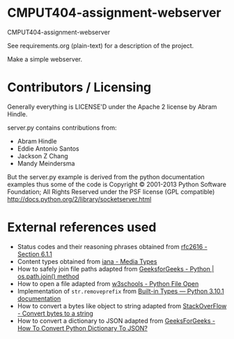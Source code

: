 # CMPUT404-assignment-webserver

CMPUT404-assignment-webserver

See requirements.org (plain-text) for a description of the project.

Make a simple webserver.

# Contributors / Licensing

Generally everything is LICENSE'D under the Apache 2 license by Abram Hindle.

server.py contains contributions from:

- Abram Hindle
- Eddie Antonio Santos
- Jackson Z Chang
- Mandy Meindersma

But the server.py example is derived from the python documentation
examples thus some of the code is Copyright © 2001-2013 Python
Software Foundation; All Rights Reserved under the PSF license (GPL
compatible) http://docs.python.org/2/library/socketserver.html

# External references used

- Status codes and their reasoning phrases obtained from [rfc2616 - Section 6.1.1](https://datatracker.ietf.org/doc/html/rfc2616#section-6.1.1)
- Content types obtained from [iana - Media Types](https://www.iana.org/assignments/media-types/media-types.xhtml)
- How to safely join file paths adapted from [GeeksforGeeks - Python | os.path.join() method](https://www.geeksforgeeks.org/python-os-path-join-method/)
- How to open a file adapted from [w3schools - Python File Open](https://www.w3schools.com/python/python_file_open.asp)
- Implementation of `str.removeprefix` from [Built-in Types — Python 3.10.1 documentation](https://docs.python.org/3/library/stdtypes.html#str.removeprefix)
- How to convert a bytes like object to string adapted from [StackOverFlow - Convert bytes to a string](https://stackoverflow.com/questions/606191/convert-bytes-to-a-string)
- How to convert a dictionary to JSON adapted from [GeeksForGeeks - How To Convert Python Dictionary To JSON?](https://www.geeksforgeeks.org/how-to-convert-python-dictionary-to-json/)
